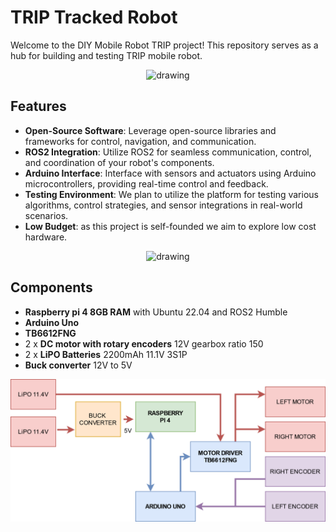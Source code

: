 # TRIP Tracked Robot

Welcome to the DIY Mobile Robot TRIP project! This repository serves as a hub for building and testing TRIP mobile robot.

<p align='center'>
    <img src="./Imgs/trip_photo.png" alt="drawing" width="600"/>
</p>

## Features
- **Open-Source Software**: Leverage open-source libraries and frameworks for control, navigation, and communication.
- **ROS2 Integration**: Utilize ROS2 for seamless communication, control, and coordination of your robot's components.
- **Arduino Interface**: Interface with sensors and actuators using Arduino microcontrollers, providing real-time control and feedback.
- **Testing Environment**: We plan to utilize the platform for testing various algorithms, control strategies, and sensor integrations in real-world scenarios.
- **Low Budget**: as this project is self-founded we aim to explore low cost hardware.

<p align='center'>
    <img src="./Imgs/trip_teleop.gif" alt="drawing" width="600"/>
</p>

## Components
- **Raspberry pi 4 8GB RAM** with Ubuntu 22.04 and ROS2 Humble
- **Arduino Uno**
- **TB6612FNG**
- 2 x **DC motor with rotary encoders** 12V gearbox ratio 150
- 2 x **LiPO Batteries** 2200mAh 11.1V 3S1P
- **Buck converter** 12V to 5V

<p align='center'>
    <img src="./Imgs/trip_scheme.png" alt="drawing" width="600"/>
</p>